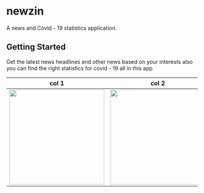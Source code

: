 # newzin

A news and Covid - 19 statistics application.

## Getting Started

Get the latest news headlines and other news
based on your interests 
also you can find the right statistics for covid - 19 all in this app

| col 1      | col 2      |
|------------|-------------|
| <img src="https://www.behance.net/gallery/113284319/Newzine?" width="250"> | <img src="https://mk0jobadderjftub56m0.kinstacdn.com/wp-content/uploads/stackoverflow.com-300.jpg" width="250">
